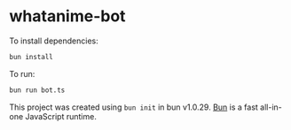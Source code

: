# whatanime-bot

To install dependencies:

```bash
bun install
```

To run:

```bash
bun run bot.ts
```

This project was created using `bun init` in bun v1.0.29. [Bun](https://bun.sh) is a fast all-in-one JavaScript runtime.

